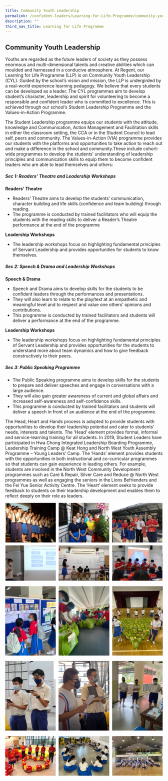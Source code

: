 ```yaml
---
title: Community Youth Leadership
permalink: /confident-leaders/Learning-for-Life-Programme/community-youth-leadership/
description: ""
third_nav_title: Learning for Life Programme
---
```

## **Community Youth Leadership**

Youths are regarded as the future leaders of society as they possess enormous and multi-dimensional talents and creative abilities which can moulded and harnessed in a conducive atmosphere. At Regent, our Learning for Life Programme (LLP) is on Community Youth Leadership (CYL). Guided by the school’s vision and mission, the LLP is undergirded by a real-world experience learning pedagogy. We believe that every students can be developed as a leader. The CYL programmes aim to develop student’s character, leadership and spirit for volunteering to become a responsible and confident leader who is committed to excellence. This is achieved through our school’s Student Leadership Programme and the Values-in-Action Programme.

The Student Leadership programme equips our students with the attitude, knowledge and Communication, Action Management and Facilitation skills in either the classroom setting, the CCA or in the Student Council to lead self, peers and community. The Values-in-Action (VIA) programme provides our students with the platforms and opportunities to take action to reach out and make a difference in the school and community.These include cohort-wide programmes to develop the students’ understanding of leadership principles and communication skills to equip them to become confident leaders who are able to lead themselves and others:

##### **Sec 1: Readers’ Theatre and Leadership Workshops** 

**Readers’ Theatre**

*   Readers’ Theatre aims to develop the students’ communication, character building and life skills (confidence and team building) through reading.
*   The programme is conducted by trained facilitators who will equip the students with the reading skills to deliver a Reader’s Theatre performance at the end of the programme

**Leadership Workshops** 

*   The leadership workshops focus on highlighting fundamental principles of Servant Leadership and provides opportunities for students to know themselves.

##### **Sec 2: Speech & Drama and Leadership Workshops** 

**Speech & Drama** 

*   Speech and Drama aims to develop skills for the students to be confident leaders through the performances and presentations.
*   They will also learn to relate to the play/text at an empathetic and meaningful level and to respect and value one others’ opinions and contributions.
*   This programme is conducted by trained facilitators and students will deliver a performance at the end of the programme. 

**Leadership Workshops**

*   The leadership workshops focus on highlighting fundamental principles of Servant Leadership and provides opportunities for the students to understand more about team dynamics and how to give feedback constructively to their peers. 

##### **Sec 3: Public Speaking Programme** 

*   The Public Speaking programme aims to develop skills for the students to prepare and deliver speeches and engage in conversations with a large audience. 
*   They will also gain greater awareness of current and global affairs and increased self-awareness and self-confidence skills.
*   This programme is conducted by trained facilitators and students will deliver a speech in front of an audience at the end of the programme. 

The Head, Heart and Hands process is adopted to provide students with opportunities to develop their leadership potential and cater to students’ needs, interests and talents. The ‘Head’ element provides formal, informal and service-learning training for all students. In 2019, Student Leaders have participated in Hwa Chong Integrated Leadership Boarding Programme, Leadership Training Camp @ Keat Hong and North West Youth Assembly Programme – Young Leaders’ Camp. The ‘Hands’ element provides students with the opportunities in both instructional and co-curricular programmes so that students can gain experience in leading others. For example, students are involved in the North West Community Development programmes such as Care & Repair, Silver Care and Reduce @ North West programmes as well as engaging the seniors in the Lions Befrienders and the Fei Yue Senior Activity Centre. The ‘Heart’ element seeks to provide feedback to students on their leadership development and enables them to reflect deeply on their role as leaders.

![](/images/Community%20Youth%20Leadership/Youth%20Community%20Programme.jpg)

![](/images/Community%20Youth%20Leadership/Youth%20Community%20Programme%201.jpg)

![](/images/Community%20Youth%20Leadership/Youth%20Community%20Programme%202.jpg)

![](/images/Community%20Youth%20Leadership/Youth%20Community%20Programme%203.jpg)